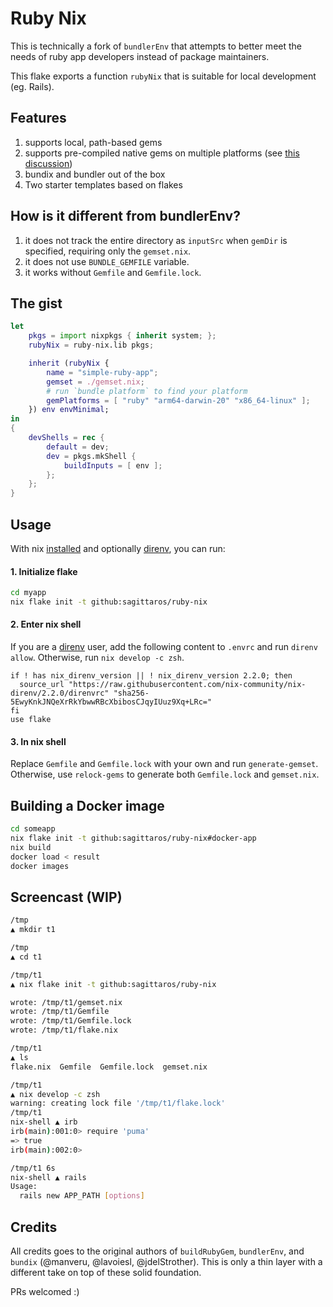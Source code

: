 # Ruby Nix

This is technically a fork of `bundlerEnv` that attempts to better meet the needs of ruby app developers instead of package maintainers.

This flake exports a function `rubyNix` that is suitable for local development (eg. Rails).

## Features

1. supports local, path-based gems
2. supports pre-compiled native gems on multiple platforms (see [this discussion](https://github.com/nix-community/bundix/pull/68))
3. bundix and bundler out of the box
4. Two starter templates based on flakes

## How is it different from bundlerEnv?

1. it does not track the entire directory as `inputSrc` when `gemDir` is specified, requiring only the `gemset.nix`.
2. it does not use `BUNDLE_GEMFILE` variable.
3. it works without `Gemfile` and `Gemfile.lock`.

## The gist

``` nix
let
    pkgs = import nixpkgs { inherit system; };
    rubyNix = ruby-nix.lib pkgs;

    inherit (rubyNix {
        name = "simple-ruby-app";
        gemset = ./gemset.nix;
        # run `bundle platform` to find your platform
        gemPlatforms = [ "ruby" "arm64-darwin-20" "x86_64-linux" ];
    }) env envMinimal; 
in
{
    devShells = rec {
        default = dev;
        dev = pkgs.mkShell {
            buildInputs = [ env ];
        };
    };
}
```

## Usage

With nix [installed](/docs/nix-installation.md) and optionally [direnv](/docs/direnv.md), you can run:

#### 1. Initialize flake

``` sh
cd myapp
nix flake init -t github:sagittaros/ruby-nix
```

#### 2. Enter nix shell

If you are a [direnv](/docs/direnv.md) user, add the following content to `.envrc` and run `direnv allow`. Otherwise, run `nix develop -c zsh`.

```
if ! has nix_direnv_version || ! nix_direnv_version 2.2.0; then
  source_url "https://raw.githubusercontent.com/nix-community/nix-direnv/2.2.0/direnvrc" "sha256-5EwyKnkJNQeXrRkYbwwRBcXbibosCJqyIUuz9Xq+LRc="
fi
use flake
```

#### 3. In nix shell

Replace `Gemfile` and `Gemfile.lock` with your own and run `generate-gemset`. Otherwise, use `relock-gems` to generate both `Gemfile.lock` and `gemset.nix`.

## Building a Docker image

``` sh
cd someapp
nix flake init -t github:sagittaros/ruby-nix#docker-app
nix build
docker load < result
docker images
```

## Screencast (WIP)

``` sh
/tmp
▲ mkdir t1

/tmp
▲ cd t1

/tmp/t1
▲ nix flake init -t github:sagittaros/ruby-nix

wrote: /tmp/t1/gemset.nix
wrote: /tmp/t1/Gemfile
wrote: /tmp/t1/Gemfile.lock
wrote: /tmp/t1/flake.nix

/tmp/t1
▲ ls
flake.nix  Gemfile  Gemfile.lock  gemset.nix

/tmp/t1
▲ nix develop -c zsh
warning: creating lock file '/tmp/t1/flake.lock'
/tmp/t1
nix-shell ▲ irb
irb(main):001:0> require 'puma'
=> true
irb(main):002:0>

/tmp/t1 6s
nix-shell ▲ rails
Usage:
  rails new APP_PATH [options]
```


## Credits

All credits goes to the original authors of `buildRubyGem`, `bundlerEnv`, and `bundix` (@manveru, @lavoiesl, @jdelStrother). This is only a thin layer with a different take on top of these solid foundation. 

PRs welcomed :)
